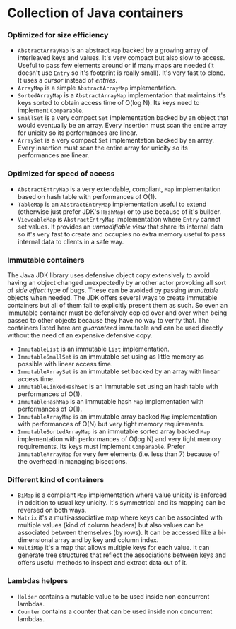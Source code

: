 # Collection of Java containers

### Optimized for size efficiency

* `AbstractArrayMap` is an abstract `Map` backed by a growing array of interleaved keys and values. It's very compact but also slow to access. Useful to pass few elements around or if many maps are needed (it doesn't use `Entry` so it's footprint is really small). It's very fast to clone. It uses a _cursor_ instead of _entries_.
* `ArrayMap` is a simple `AbstractArrayMap` implementation.
* `SortedArrayMap` is a `AbstractArrayMap` implementation that maintains it's keys sorted to obtain access time of O(log N). Its keys need to implement `Comparable`.
* `SmallSet` is a very compact `Set` implementation backed by an object that would eventually be an array. Every insertion must scan the entire array for unicity so its performances are linear.
* `ArraySet` is a very compact `Set` implementation backed by an array. Every insertion must scan the entire array for unicity so its performances are linear.

### Optimized for speed of access

* `AbstractEntryMap` is a very extendable, compliant, `Map` implementation based on hash table with performances of O(1).
* `TableMap` is an `AbstractEntryMap` implementation useful to extend (otherwise just prefer JDK's `HashMap`) or to use because of it's builder.
* `VieweableMap` is `AbstractEntryMap` implementation where `Entry` cannot set values. It provides an _unmodifiable view_ that share its internal data so it's very fast to create and occupies no extra memory useful to pass internal data to clients in a safe way.

### Immutable containers

The Java JDK library uses defensive object copy extensively to avoid having an object changed unexpectedly by another actor provoking all sort of _side effect_ type of bugs. These can be avoided by passing _immutable_ objects when needed. The JDK offers several ways to create immutable containers but all of them fail to explicitly present them as such. So even an immutable container must be defensively copied over and over when being passed to other objects because they have no way to verify that. The containers listed here are _guaranteed_ immutable and can be used directly without the need of an expensive defensive copy.

* `ImmutableList` is an immutable `List` implementation.
* `ImmutableSmallSet` is an immutable set using as little memory as possible with linear access time.
* `ImmutableArraySet` is an immutable set backed by an array with linear access time.
* `ImmutableLinkedHashSet` is an immutable set using an hash table with performances of O(1).
* `ImmutableHashMap` is an immutable hash `Map` implementation with performances of O(1).
* `ImmutableArrayMap` is an immutable array backed `Map` implementation with performances of O(N) but very tight memory requirements.
* `ImmutableSortedArrayMap` is an immutable sorted array backed `Map` implementation with performances of O(log N) and very tight memory requirements. Its keys must implement `Comparable`. Prefer `ImmutableArrayMap` for very few elements (i.e. less than 7) because of the overhead in managing bisections.


### Different kind of containers

* `BiMap` is a compliant `Map` implementation where value unicity is enforced in addition to usual key unicity. It's symmetrical and its mapping can be reversed on both ways.
* `Matrix` it's a multi-associative map where keys can be associated with multiple values (kind of column headers) but also values can be associated between themselves (by rows). It can be accessed like a bi-dimensional array and by key and column index.
* `MultiMap` it's a map that allows multiple keys for each value. It can generate tree structures that reflect the associations between keys and offers useful methods to inspect and extract data out of it.

### Lambdas helpers

* `Holder` contains a mutable value to be used inside non concurrent lambdas.
* `Counter` contains a counter that can be used inside non concurrent lambdas.

